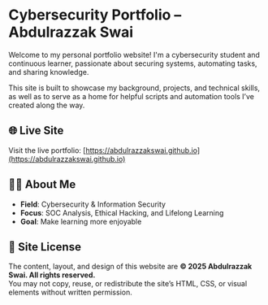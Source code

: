 # Cybersecurity Portfolio – Abdulrazzak Swai

Welcome to my personal portfolio website! I'm a cybersecurity student and continuous learner, passionate about securing systems, automating tasks, and sharing knowledge.

This site is built to showcase my background, projects, and technical skills, as well as to serve as a home for helpful scripts and automation tools I’ve created along the way.

## 🌐 Live Site

Visit the live portfolio: [https://abdulrazzakswai.github.io](https://abdulrazzakswai.github.io)

## 👨‍💻 About Me

- **Field**: Cybersecurity & Information Security
- **Focus**: SOC Analysis, Ethical Hacking, and Lifelong Learning
- **Goal**: Make learning more enjoyable

## 🚫 Site License

The content, layout, and design of this website are **© 2025 Abdulrazzak Swai. All rights reserved.**  
You may not copy, reuse, or redistribute the site’s HTML, CSS, or visual elements without written permission.
